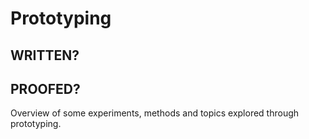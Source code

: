 # Prototyping

## WRITTEN?
## PROOFED?

Overview of some experiments, methods and topics explored through prototyping. 